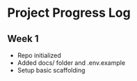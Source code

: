 # Project Progress Log

## Week 1

- Repo initialized
- Added docs/ folder and .env.example
- Setup basic scaffolding
